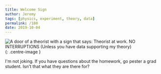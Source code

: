 ```yaml
---
title: Welcome Sign
author: Jeremy
tags: [physics, experiment, theory, data]
permalink: /180
date: 2019-10-04
---
```


![A door of a theorist with a sign that says: Theorist at work. NO INTERRUPTIONS (Unless you have data supporting my theory)](https://res.cloudinary.com/dh3hm8pb7/image/upload/c_scale,q_auto:best/v1535842782/Handwaving/Published/WelcomeSign.png){: .centre-image }

I'm not joking. If you have questions about the homework, go pester a grad student. Isn't that what they are there for?
